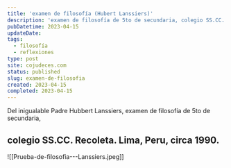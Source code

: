 ```yaml
---
title: 'examen de filosofía (Hubert Lanssiers)'
description: 'examen de filosofía de 5to de secundaria, colegio SS.CC. Recoleta. Lima, Peru, circa 1990'
pubDatetime: 2023-04-15
updateDate: 
tags:
  - filosofía
  - reflexiones
type: post
site: cojudeces.com
status: published
slug: examen-de-filosofia 
created: 2023-04-15
completed: 2023-04-15
---
```

Del inigualable Padre Hubbert Lanssiers, examen de filosofía de 5to de secundaria, 

## colegio SS.CC. Recoleta. Lima, Peru, circa 1990.
![[Prueba-de-filosofia---Lanssiers.jpeg]]